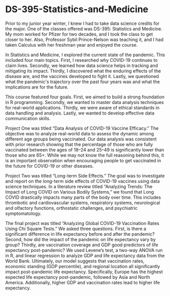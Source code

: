 # DS-395-Statistics-and-Medicine
Prior to my junior year winter, I knew I had to take data science credits for the major. One of the classes offered was DS-395: Statistics and Medicine. My mom worked for Pfizer for two decades, and I took the class to get closer to her. Also, Professor Sybil Prince-Nelson was teaching it, and I had taken Calculus with her freshman year and enjoyed the course. 

In Statistics and Medicine, I explored the current state of the pandemic. This included four main topics. First, I researched why COVID-19 continues to claim lives. Secondly, we learned how data science helps in tracking and mitigating its impact. Thirdly, I discovered what the enduring effects of the disease are, and the vaccines developed to fight it. Lastly, we questioned what the pandemic's trajectory over the past four years was and what the implications are for the future. 

This course featured four goals. First, we aimed to build a strong foundation in R programming. Secondly, we wanted to master data analysis techniques for real-world applications. Thirdly, we were aware of ethical standards in data handling and analysis. Lastly, we wanted to develop effective data communication skills. 

Project One was titled “Data Analysis of COVID-19 Vaccine Efficacy.” The objective was to analyze real-world data to assess the dynamic among different age groups being vaccinated. Our data analysis was consistent with prior research showing that the percentage of those who are fully vaccinated between the ages of 18–24 and 25–49 is significantly lower than those who are 65+. While we may not know the full reasoning behind this, it is an important observation when encouraging people to get vaccinated in the future for COVID-19 or other diseases. 

Project Two was titled “Long-term Side Effects.” The goal was to investigate and report on the long-term side effects of COVID-19 vaccines using data science techniques. In a literature review titled “Analyzing Trends: The Impact of Long COVID on Various Bodily Systems,” we found that Long COVID drastically impacts many parts of the body over time. This includes thrombotic and cardiovascular systems, respiratory systems, neurological and olfactory functions, orthostatic challenges, and psychiatric symptomatology. 

The final project was titled “Analyzing Global COVID-19 Vaccination Rates Using Chi Square Tests.” We asked three questions. First, is there a significant difference in life expectancy before and after the pandemic? Second, how did the impact of the pandemic on life expectancy vary by group? Thirdly, are vaccination coverage and GDP good predictors of life expectancy post-pandemic? We used Levene’s test, a two-way ANOVA run in R, and linear regression to analyze GDP and life expectancy data from the World Bank. Ultimately, our model suggests that vaccination rates, economic standing (GDP percentile), and regional location all significantly impact post-pandemic life expectancy. Specifically, Europe has the highest expected life expectancy post-pandemic, followed by Asia and North America. Additionally, higher GDP and vaccination rates lead to higher life expectancy.

